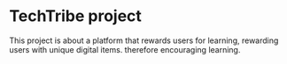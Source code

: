 # TechTribe project 

This project is about a platform that rewards users for learning, rewarding users with unique digital items. therefore encouraging learning.


